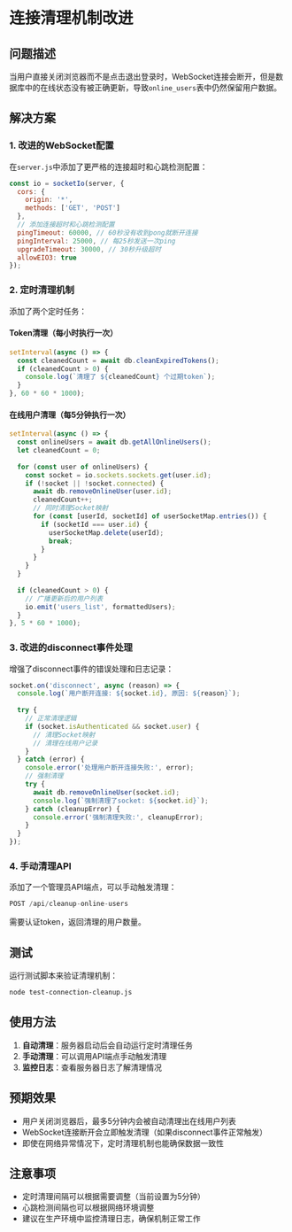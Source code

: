 # 连接清理机制改进

## 问题描述

当用户直接关闭浏览器而不是点击退出登录时，WebSocket连接会断开，但是数据库中的在线状态没有被正确更新，导致`online_users`表中仍然保留用户数据。

## 解决方案

### 1. 改进的WebSocket配置

在`server.js`中添加了更严格的连接超时和心跳检测配置：

```javascript
const io = socketIo(server, {
  cors: {
    origin: '*',
    methods: ['GET', 'POST']
  },
  // 添加连接超时和心跳检测配置
  pingTimeout: 60000, // 60秒没有收到pong就断开连接
  pingInterval: 25000, // 每25秒发送一次ping
  upgradeTimeout: 30000, // 30秒升级超时
  allowEIO3: true
});
```

### 2. 定时清理机制

添加了两个定时任务：

#### Token清理（每小时执行一次）
```javascript
setInterval(async () => {
  const cleanedCount = await db.cleanExpiredTokens();
  if (cleanedCount > 0) {
    console.log(`清理了 ${cleanedCount} 个过期token`);
  }
}, 60 * 60 * 1000);
```

#### 在线用户清理（每5分钟执行一次）
```javascript
setInterval(async () => {
  const onlineUsers = await db.getAllOnlineUsers();
  let cleanedCount = 0;
  
  for (const user of onlineUsers) {
    const socket = io.sockets.sockets.get(user.id);
    if (!socket || !socket.connected) {
      await db.removeOnlineUser(user.id);
      cleanedCount++;
      // 同时清理Socket映射
      for (const [userId, socketId] of userSocketMap.entries()) {
        if (socketId === user.id) {
          userSocketMap.delete(userId);
          break;
        }
      }
    }
  }
  
  if (cleanedCount > 0) {
    // 广播更新后的用户列表
    io.emit('users_list', formattedUsers);
  }
}, 5 * 60 * 1000);
```

### 3. 改进的disconnect事件处理

增强了disconnect事件的错误处理和日志记录：

```javascript
socket.on('disconnect', async (reason) => {
  console.log(`用户断开连接: ${socket.id}, 原因: ${reason}`);
  
  try {
    // 正常清理逻辑
    if (socket.isAuthenticated && socket.user) {
      // 清理Socket映射
      // 清理在线用户记录
    }
  } catch (error) {
    console.error('处理用户断开连接失败:', error);
    // 强制清理
    try {
      await db.removeOnlineUser(socket.id);
      console.log(`强制清理了socket: ${socket.id}`);
    } catch (cleanupError) {
      console.error('强制清理失败:', cleanupError);
    }
  }
});
```

### 4. 手动清理API

添加了一个管理员API端点，可以手动触发清理：

```javascript
POST /api/cleanup-online-users
```

需要认证token，返回清理的用户数量。

## 测试

运行测试脚本来验证清理机制：

```bash
node test-connection-cleanup.js
```

## 使用方法

1. **自动清理**：服务器启动后会自动运行定时清理任务
2. **手动清理**：可以调用API端点手动触发清理
3. **监控日志**：查看服务器日志了解清理情况

## 预期效果

- 用户关闭浏览器后，最多5分钟内会被自动清理出在线用户列表
- WebSocket连接断开会立即触发清理（如果disconnect事件正常触发）
- 即使在网络异常情况下，定时清理机制也能确保数据一致性

## 注意事项

- 定时清理间隔可以根据需要调整（当前设置为5分钟）
- 心跳检测间隔也可以根据网络环境调整
- 建议在生产环境中监控清理日志，确保机制正常工作 